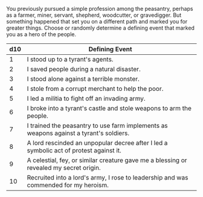 You previously pursued a simple profession among the peasantry, perhaps as a farmer, miner, servant, shepherd, woodcutter, or gravedigger. But something happened that set you on a different path and marked you for greater things. Choose or randomly determine a defining event that marked you as a hero of the people.

|d10|Defining Event|
|---|---|
|1|I stood up to a tyrant's agents.|
|2|I saved people during a natural disaster.|
|3|I stood alone against a terrible monster.|
|4|I stole from a corrupt merchant to help the poor.|
|5|I led a militia to fight off an invading army.|
|6|I broke into a tyrant's castle and stole weapons to arm the people.|
|7|I trained the peasantry to use farm implements as weapons against a tyrant's soldiers.|
|8|A lord rescinded an unpopular decree after I led a symbolic act of protest against it.|
|9|A celestial, fey, or similar creature gave me a blessing or revealed my secret origin.|
|10|Recruited into a lord's army, I rose to leadership and was commended for my heroism.|